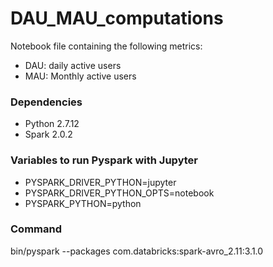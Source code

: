 # DAU_MAU_computations
Notebook file containing the following metrics:
- DAU: daily active users 
- MAU: Monthly active users

### Dependencies
* Python 2.7.12
* Spark 2.0.2


### Variables to run Pyspark with Jupyter
* PYSPARK_DRIVER_PYTHON=jupyter
* PYSPARK_DRIVER_PYTHON_OPTS=notebook
* PYSPARK_PYTHON=python

### Command
bin/pyspark  --packages com.databricks:spark-avro_2.11:3.1.0
